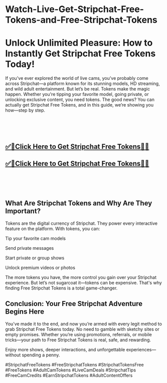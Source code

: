 # Watch-Live-Get-Stripchat-Free-Tokens-and-Free-Stripchat-Tokens


<h1>Unlock Unlimited Pleasure: How to Instantly Get Stripchat Free Tokens Today!</h1>

If you've ever explored the world of live cams, you’ve probably come across Stripchat—a platform known for its stunning models, HD streaming, and wild adult entertainment. But let’s be real. Tokens make the magic happen. Whether you're tipping your favorite model, going private, or unlocking exclusive content, you need tokens. The good news? You can actually get Stripchat Free Tokens, and in this guide, we’re showing you how—step by step.


<br><br><br>
<b><h2><a href="https://searchoptima.org/free-stripchat-tokens/">✅🎯Click Here to Get Stripchat Free Tokens🎯✅</a>

</h2></b>

<b><h2><a href="https://searchoptima.org/free-stripchat-tokens/">✅🎯Click Here to Get Stripchat Free Tokens🎯✅</a>

</h2></b> <br><br><br>




<h2>What Are Stripchat Tokens and Why Are They Important?</h2>
Tokens are the digital currency of Stripchat. They power every interactive feature on the platform. With tokens, you can:

Tip your favorite cam models

Send private messages

Start private or group shows

Unlock premium videos or photos

The more tokens you have, the more control you gain over your Stripchat experience. But let’s not sugarcoat it—tokens can be expensive. That's why finding Free Stripchat Tokens is a total game-changer.



<h2>Conclusion: Your Free Stripchat Adventure Begins Here</h2>
You’ve made it to the end, and now you’re armed with every legit method to grab Stripchat Free Tokens today. No need to gamble with sketchy sites or empty promises. Whether you’re using promotions, referrals, or mobile tricks—your path to Free Stripchat Tokens is real, safe, and rewarding.

Enjoy more shows, deeper interactions, and unforgettable experiences—without spending a penny.




#StripchatFreeTokens #FreeStripchatTokens #StripchatTokensFree #FreeTokens #AdultCamTokens #LiveCamDeals #StripchatTips #FreeCamCredits #EarnStripchatTokens #AdultContentOffers


